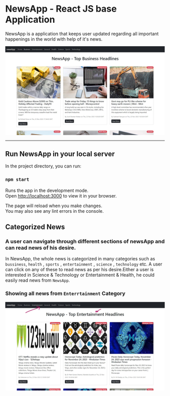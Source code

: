 # NewsApp - React JS base Application

NewsApp is a application that keeps user updated regarding all important happenings in the world with help of it's news.

![NewsApp pic](src/images/newsApp.JPG)

<hr/>

## Run NewsApp in your local server

In the project directory, you can run:

### `npm start`

Runs the app in the development mode.\
Open [http://localhost:3000](http://localhost:3000) to view it in your browser.

The page will reload when you make changes.\
You may also see any lint errors in the console.

## Categorized News

### A user can navigate through different sections of newsApp and can read news of his desire.

In NewsApp, the whole news is categorized in many categories such as `bussiness`, `health` , `sports` , `entertainment` , `science` , `technology` etc.
A user can click on any of these to read news as per his desire.Either a user is interested in Science & Technology or Entertainment & Health, he could easily read news from `NewsApp`.


### Showing all news from `Enterrtainment` Category

![NewsApp](src/images/category.jpg)


